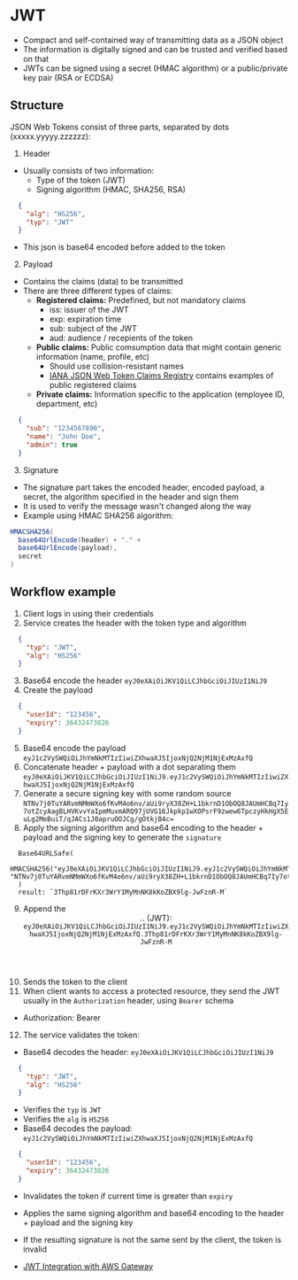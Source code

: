 # JWT

- Compact and self-contained way of transmitting data as a JSON object
- The information is digitally signed and can be trusted and verified based on that
- JWTs can be signed using a secret (HMAC algorithm) or a public/private key pair (RSA or ECDSA)

## Structure

JSON Web Tokens consist of three parts, separated by dots (xxxxx.yyyyy.zzzzzz):

1. Header
  - Usually consists of two information:
    - Type of the token (JWT)
    - Signing algorithm (HMAC, SHA256, RSA)
  ```JSON
    {
      "alg": "HS256",
      "typ": "JWT"
    }
  ```
  - This json is base64 encoded before added to the token
2. Payload
  - Contains the claims (data) to be transmitted
  - There are three different types of claims:
    - **Registered claims:** Predefined, but not mandatory claims
      - iss: issuer of the JWT
      - exp: expiration time
      - sub: subject of the JWT
      - aud: audience / recepients of the token
    - **Public claims:** Public comsumption data that might contain generic information (name, profile, etc)
      - Should use collision-resistant names
      - [IANA JSON Web Token Claims Registry](https://www.iana.org/assignments/jwt/jwt.xhtml#claims) contains examples of public registered claims
    - **Private claims:** Information specific to the application (employee ID, department, etc)
  ```JSON
    {
      "sub": "1234567890",
      "name": "John Doe",
      "admin": true
    }
  ```

3. Signature
  - The signature part takes the encoded header, encoded payload, a secret, the algorithm specified in the header and sign them
  - It is used to verify the message wasn't changed along the way
  - Example using HMAC SHA256 algorithm:
  ```JAVA
  HMACSHA256(
    base64UrlEncode(header) + "." +
    base64UrlEncode(payload),
    secret
  )
  ```

## Workflow example
1. Client logs in using their credentials
2. Service creates the header with the token type and algorithm
  ```JSON
    {
      "typ": "JWT",
      "alg": "HS256"
    }
  ```
3. Base64 encode the header `eyJ0eXAiOiJKV1QiLCJhbGciOiJIUzI1NiJ9`
4. Create the payload
  ```JSON
    {
      "userId": "123456",
      "expiry": 36432473826
    }
  ```
5. Base64 encode the payload `eyJ1c2VySWQiOiJhYmNkMTIzIiwiZXhwaXJ5IjoxNjQ2NjM1NjExMzAxfQ`
6. Concatenate header + payload with a dot separating them `eyJ0eXAiOiJKV1QiLCJhbGciOiJIUzI1NiJ9.eyJ1c2VySWQiOiJhYmNkMTIzIiwiZXhwaXJ5IjoxNjQ2NjM1NjExMzAxfQ`
7. Generate a secure signing key with some random source `NTNv7j0TuYARvmNMmWXo6fKvM4o6nv/aUi9ryX38ZH+L1bkrnD1ObOQ8JAUmHCBq7Iy7otZcyAagBLHVKvvYaIpmMuxmARQ97jUVG16Jkpkp1wXOPsrF9zwew6TpczyHkHgX5EuLg2MeBuiT/qJACs1J0apruOOJCg/gOtkjB4c=`
8. Apply the signing algorithm and base64 encoding to the header + payload and the signing key to generate the `signature`
  ```JS
    Base64URLSafe(
      HMACSHA256("eyJ0eXAiOiJKV1QiLCJhbGciOiJIUzI1NiJ9.eyJ1c2VySWQiOiJhYmNkMTIzIiwiZXhwaXJ5IjoxNjQ2NjM1NjExMzAxfQ", "NTNv7j0TuYARvmNMmWXo6fKvM4o6nv/aUi9ryX38ZH+L1bkrnD1ObOQ8JAUmHCBq7Iy7otZcyAagBLHVKvvYaIpmMuxmARQ97jUVG16Jkpkp1wXOPsrF9zwew6TpczyHkHgX5EuLg2MeBuiT/qJACs1J0apruOOJCg/gOtkjB4c=")
    )
    result: `3Thp81rDFrKXr3WrY1MyMnNK8kKoZBX9lg-JwFznR-M`
  ```
9. Append the <header>.<body>.<signature> (JWT): `eyJ0eXAiOiJKV1QiLCJhbGciOiJIUzI1NiJ9.eyJ1c2VySWQiOiJhYmNkMTIzIiwiZXhwaXJ5IjoxNjQ2NjM1NjExMzAxfQ.3Thp81rDFrKXr3WrY1MyMnNK8kKoZBX9lg-JwFznR-M`
10. Sends the token to the client
11. When client wants to access a protected resource, they send the JWT usually in the `Authorization` header, using `Bearer` schema
  - Authorization: Bearer <token>
12. The service validates the token:
  - Base64 decodes the header: `eyJ0eXAiOiJKV1QiLCJhbGciOiJIUzI1NiJ9`
  ```JSON
    {
      "typ": "JWT",
      "alg": "HS256"
    }
  ```
  - Verifies the `typ` is `JWT`
  - Verifies the `alg` is `HS256`
  - Base64 decodes the payload: `eyJ1c2VySWQiOiJhYmNkMTIzIiwiZXhwaXJ5IjoxNjQ2NjM1NjExMzAxfQ`
  ```JSON
    {
      "userId": "123456",
      "expiry": 36432473826
    }
  ```
  - Invalidates the token if current time is greater than `expiry`
  - Applies the same signing algorithm and base64 encoding to the header + payload and the signing key
  - If the resulting signature is not the same sent by the client, the token is invalid


- [JWT Integration with AWS Gateway](https://docs.aws.amazon.com/en_us/apigateway/latest/developerguide/http-api-jwt-authorizer.html)